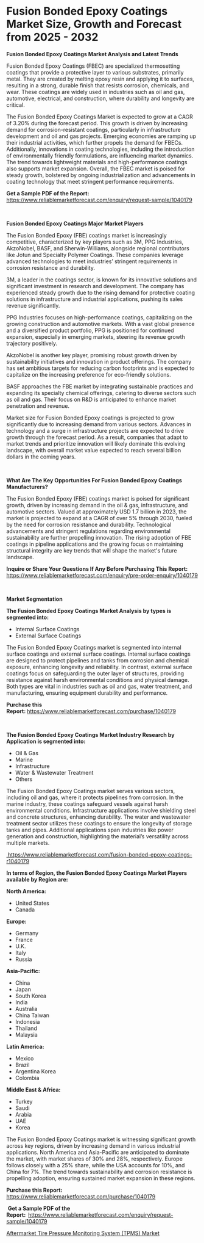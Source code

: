<p><h1>Fusion Bonded Epoxy Coatings Market Size, Growth and Forecast from 2025 - 2032</h1></p><p><strong>Fusion Bonded Epoxy Coatings Market Analysis and Latest Trends</strong></p>
<p><p>Fusion Bonded Epoxy Coatings (FBEC) are specialized thermosetting coatings that provide a protective layer to various substrates, primarily metal. They are created by melting epoxy resin and applying it to surfaces, resulting in a strong, durable finish that resists corrosion, chemicals, and wear. These coatings are widely used in industries such as oil and gas, automotive, electrical, and construction, where durability and longevity are critical.</p><p>The Fusion Bonded Epoxy Coatings Market is expected to grow at a CAGR of 3.20% during the forecast period. This growth is driven by increasing demand for corrosion-resistant coatings, particularly in infrastructure development and oil and gas projects. Emerging economies are ramping up their industrial activities, which further propels the demand for FBECs. Additionally, innovations in coating technologies, including the introduction of environmentally friendly formulations, are influencing market dynamics. The trend towards lightweight materials and high-performance coatings also supports market expansion. Overall, the FBEC market is poised for steady growth, bolstered by ongoing industrialization and advancements in coating technology that meet stringent performance requirements.</p></p>
<p><strong>Get a Sample PDF of the Report:&nbsp;</strong> <a href="https://www.reliablemarketforecast.com/enquiry/request-sample/1040179?utm_campaign=3538&utm_medium=2&utm_source=Github&utm_content=ia&utm_term=31032025&utm_id=fusion-bonded-epoxy-coatings">https://www.reliablemarketforecast.com/enquiry/request-sample/1040179</a></p>
<p>&nbsp;</p>
<p><strong>Fusion Bonded Epoxy Coatings Major Market Players</strong></p>
<p><p>The Fusion Bonded Epoxy (FBE) coatings market is increasingly competitive, characterized by key players such as 3M, PPG Industries, AkzoNobel, BASF, and Sherwin-Williams, alongside regional contributors like Jotun and Specialty Polymer Coatings. These companies leverage advanced technologies to meet industries’ stringent requirements in corrosion resistance and durability.</p><p>3M, a leader in the coatings sector, is known for its innovative solutions and significant investment in research and development. The company has experienced steady growth due to the rising demand for protective coating solutions in infrastructure and industrial applications, pushing its sales revenue significantly.</p><p>PPG Industries focuses on high-performance coatings, capitalizing on the growing construction and automotive markets. With a vast global presence and a diversified product portfolio, PPG is positioned for continued expansion, especially in emerging markets, steering its revenue growth trajectory positively.</p><p>AkzoNobel is another key player, promising robust growth driven by sustainability initiatives and innovation in product offerings. The company has set ambitious targets for reducing carbon footprints and is expected to capitalize on the increasing preference for eco-friendly solutions.</p><p>BASF approaches the FBE market by integrating sustainable practices and expanding its specialty chemical offerings, catering to diverse sectors such as oil and gas. Their focus on R&D is anticipated to enhance market penetration and revenue.</p><p>Market size for Fusion Bonded Epoxy coatings is projected to grow significantly due to increasing demand from various sectors. Advances in technology and a surge in infrastructure projects are expected to drive growth through the forecast period. As a result, companies that adapt to market trends and prioritize innovation will likely dominate this evolving landscape, with overall market value expected to reach several billion dollars in the coming years.</p></p>
<p>&nbsp;</p>
<p><strong>What Are The Key Opportunities For Fusion Bonded Epoxy Coatings Manufacturers?</strong></p>
<p><p>The Fusion Bonded Epoxy (FBE) coatings market is poised for significant growth, driven by increasing demand in the oil & gas, infrastructure, and automotive sectors. Valued at approximately USD 1.7 billion in 2023, the market is projected to expand at a CAGR of over 5% through 2030, fueled by the need for corrosion resistance and durability. Technological advancements and stringent regulations regarding environmental sustainability are further propelling innovation. The rising adoption of FBE coatings in pipeline applications and the growing focus on maintaining structural integrity are key trends that will shape the market's future landscape.</p></p>
<p><strong>Inquire or Share Your Questions If Any Before Purchasing This Report:</strong> <a href="https://www.reliablemarketforecast.com/enquiry/pre-order-enquiry/1040179?utm_campaign=3538&utm_medium=2&utm_source=Github&utm_content=ia&utm_term=31032025&utm_id=fusion-bonded-epoxy-coatings">https://www.reliablemarketforecast.com/enquiry/pre-order-enquiry/1040179</a></p>
<p>&nbsp;</p>
<p><strong>Market Segmentation</strong></p>
<p><strong>The Fusion Bonded Epoxy Coatings Market Analysis by types is segmented into:</strong></p>
<p><ul><li>Internal Surface Coatings</li><li>External Surface Coatings</li></ul></p>
<p><p>The Fusion Bonded Epoxy Coatings market is segmented into internal surface coatings and external surface coatings. Internal surface coatings are designed to protect pipelines and tanks from corrosion and chemical exposure, enhancing longevity and reliability. In contrast, external surface coatings focus on safeguarding the outer layer of structures, providing resistance against harsh environmental conditions and physical damage. Both types are vital in industries such as oil and gas, water treatment, and manufacturing, ensuring equipment durability and performance.</p></p>
<p><strong>Purchase this Report:&nbsp;</strong><a href="https://www.reliablemarketforecast.com/purchase/1040179?utm_campaign=3538&utm_medium=2&utm_source=Github&utm_content=ia&utm_term=31032025&utm_id=fusion-bonded-epoxy-coatings">https://www.reliablemarketforecast.com/purchase/1040179</a></p>
<p>&nbsp;</p>
<p><strong>The Fusion Bonded Epoxy Coatings Market Industry Research by Application is segmented into:</strong></p>
<p><ul><li>Oil & Gas</li><li>Marine</li><li>Infrastructure</li><li>Water & Wastewater Treatment</li><li>Others</li></ul></p>
<p><p>The Fusion Bonded Epoxy Coatings market serves various sectors, including oil and gas, where it protects pipelines from corrosion. In the marine industry, these coatings safeguard vessels against harsh environmental conditions. Infrastructure applications involve shielding steel and concrete structures, enhancing durability. The water and wastewater treatment sector utilizes these coatings to ensure the longevity of storage tanks and pipes. Additional applications span industries like power generation and construction, highlighting the material’s versatility across multiple markets.</p></p>
<p><a href="https://www.reliablemarketforecast.com/fusion-bonded-epoxy-coatings-r1040179?utm_campaign=3538&utm_medium=2&utm_source=Github&utm_content=ia&utm_term=31032025&utm_id=fusion-bonded-epoxy-coatings">&nbsp;https://www.reliablemarketforecast.com/fusion-bonded-epoxy-coatings-r1040179</a></p>
<p><strong>In terms of Region, the Fusion Bonded Epoxy Coatings Market Players available by Region are:</strong></p>
<p>
    <p> <strong> North America: </strong>
        <ul>
            <li>United States</li>
            <li>Canada</li>
        </ul>
        </p> 
    <p> <strong> Europe: </strong>
        <ul>
            <li>Germany</li>
            <li>France</li>
            <li>U.K.</li>
            <li>Italy</li>
            <li>Russia</li>
        </ul>
        </p> 
    <p> <strong> Asia-Pacific: </strong>
        <ul>
            <li>China</li>
            <li>Japan</li>
            <li>South Korea</li>
            <li>India</li>
            <li>Australia</li>
            <li>China Taiwan</li>
            <li>Indonesia</li>
            <li>Thailand</li>
            <li>Malaysia</li>
        </ul>
        </p> 
    <p> <strong> Latin America: </strong>
        <ul>
            <li>Mexico</li>
            <li>Brazil</li>
            <li>Argentina Korea</li>
            <li>Colombia</li>
        </ul>
        </p> 
    <p> <strong> Middle East & Africa: </strong>
        <ul>
            <li>Turkey</li>
            <li>Saudi</li>
            <li>Arabia</li>
            <li>UAE</li>
            <li>Korea</li>
        </ul>
    </p>
    </p>
<p><p>The Fusion Bonded Epoxy Coatings market is witnessing significant growth across key regions, driven by increasing demand in various industrial applications. North America and Asia-Pacific are anticipated to dominate the market, with market shares of 30% and 28%, respectively. Europe follows closely with a 25% share, while the USA accounts for 10%, and China for 7%. The trend towards sustainability and corrosion resistance is propelling adoption, ensuring sustained market expansion in these regions.</p></p>
<p><strong>Purchase this Report: </strong><a href="https://www.reliablemarketforecast.com/purchase/1040179?utm_campaign=3538&utm_medium=2&utm_source=Github&utm_content=ia&utm_term=31032025&utm_id=fusion-bonded-epoxy-coatings">https://www.reliablemarketforecast.com/purchase/1040179</a></p>
<p>&nbsp;<strong>Get a Sample PDF of the Report:&nbsp;&nbsp;</strong><a href="https://www.reliablemarketforecast.com/enquiry/request-sample/1040179?utm_campaign=3538&utm_medium=2&utm_source=Github&utm_content=ia&utm_term=31032025&utm_id=fusion-bonded-epoxy-coatings">https://www.reliablemarketforecast.com/enquiry/request-sample/1040179</a></p>
<p><strong></strong></p>
<p><p><a href="https://github.com/daleogrando/Market-Research-Report-List-1/blob/main/aftermarket-tire-pressure-monitoring-system-tpms-market.md?utm_campaign=3538&utm_medium=2&utm_source=Github&utm_content=ia&utm_term=31032025&utm_id=fusion-bonded-epoxy-coatings">Aftermarket Tire Pressure Monitoring System (TPMS) Market</a></p></p>
